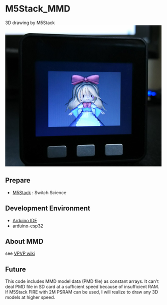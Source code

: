 # M5Stack_MMD
3D drawing by M5Stack<br>
 ![MMD](doc/MMD.jpg)
 
## Prepare
- [M5Stack](https://www.switch-science.com/catalog/3647/)  : Switch Science

## Development Environment
- [Arduino IDE](https://www.arduino.cc/en/main/software)
- [arduino-esp32](https://github.com/espressif/arduino-esp32)

## About MMD
see [VPVP wiki](https://www6.atwiki.jp/vpvpwiki)
 
## Future
This code includes MMD model data (PMD file) as constant arrays. It can't deal PMD file in SD card at a sufficient speed because of insufficient RAM. 
If M5Stack FIRE with 2M PSRAM can be used, I will realize to draw any 3D models at higher speed.
